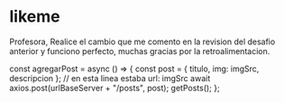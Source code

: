# likeme

Profesora, Realice el cambio que me comento en la revision del desafio anterior y funciono perfecto, muchas gracias por la retroalimentacion.

const agregarPost = async () => {
    const post = { titulo, img: imgSrc, descripcion }; // en esta linea estaba url: imgSrc
    await axios.post(urlBaseServer + "/posts", post);
    getPosts();
  };
